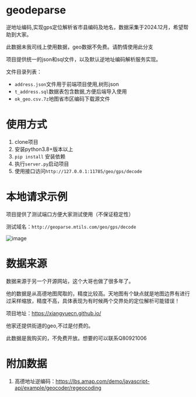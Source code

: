 # geodeparse
逆地址编码,实现gps定位解析省市县编码及地名，数据采集于2024.12月，希望帮助到大家。

此数据未我司线上使用数据，geo数据不免费。请酌情使用此分支

项目提供统一的json和sql文件，以及默认逆地址编码解析服务实现。

文件目录列表：
- `address.json`文件用于前端项目使用,树形json
- `t_address.sql`数据表包含数据,方便后端导入使用
- `ok_geo.csv.7z`地图省市区编码下载源文件


# 使用方式
1. clone项目
2. 安装python3.8+版本以上
3. `pip install` 安装依赖
4. 执行`server.py`启动项目
5. 使用接口访问`http://127.0.0.1:11785/geo/gps/decode`


# 本地请求示例

项目提供了测试端口方便大家测试使用（不保证稳定性）

测试域名：`http://geoparse.mtils.com/geo/gps/decode`

![image](https://github.com/user-attachments/assets/8b0a94cf-d898-4778-a208-9afa47d076c3)


# 数据来源

数据来源于另一个开源网站，这个大哥也做了很多年了。 

他的数据是从高德地图爬取的，精度比较高。天地图有个缺点就是地图边界有进行过采样缩放，精度不高，具体表现为有时候两个交界处的定位解析可能错误！

项目地址：https://xiangyuecn.github.io/

他家还提供街道的geo,不过是付费的。

此数据是我购买的，不免费开放。想要的可以联系Q80921006




# 附加数据
1. 高德地址逆编码：https://lbs.amap.com/demo/javascript-api/example/geocoder/regeocoding

